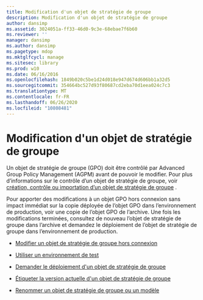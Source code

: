 ```yaml
---
title: Modification d'un objet de stratégie de groupe
description: Modification d'un objet de stratégie de groupe
author: dansimp
ms.assetid: 3024051a-ff33-46d0-9c3e-68ebae7f6b60
ms.reviewer: ''
manager: dansimp
ms.author: dansimp
ms.pagetype: mdop
ms.mktglfcycl: manage
ms.sitesec: library
ms.prod: w10
ms.date: 06/16/2016
ms.openlocfilehash: 1849b020c5be1d24d018e947d674d606bb1a32d5
ms.sourcegitcommit: 354664bc527d93f80687cd2eba70d1eea024c7c3
ms.translationtype: MT
ms.contentlocale: fr-FR
ms.lasthandoff: 06/26/2020
ms.locfileid: "10808481"
---
```

# Modification d'un objet de stratégie de groupe


Un objet de stratégie de groupe (GPO) doit être contrôlé par Advanced Group Policy Management (AGPM) avant de pouvoir le modifier. Pour plus d’informations sur le contrôle d’un objet de stratégie de groupe, voir [création, contrôle ou importation d’un objet de stratégie de groupe](creating-controlling-or-importing-a-gpo-agpm30ops.md) .

Pour apporter des modifications à un objet GPO hors connexion sans impact immédiat sur la copie déployée de l’objet GPO dans l’environnement de production, voir une copie de l’objet GPO de l’archive. Une fois les modifications terminées, consultez de nouveau l’objet de stratégie de groupe dans l’archive et demandez le déploiement de l’objet de stratégie de groupe dans l’environnement de production.

-   [Modifier un objet de stratégie de groupe hors connexion](edit-a-gpo-offline-agpm30ops.md)

-   [Utiliser un environnement de test](use-a-test-environment-agpm30ops.md)

-   [Demander le déploiement d'un objet de stratégie de groupe](request-deployment-of-a-gpo-agpm30ops.md)

-   [Étiqueter la version actuelle d'un objet de stratégie de groupe](label-the-current-version-of-a-gpo-agpm30ops.md)

-   [Renommer un objet de stratégie de groupe ou un modèle](rename-a-gpo-or-template-agpm30ops.md)

 

 





